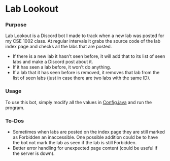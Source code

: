 # Lab Lookout

### Purpose
Lab Lookout is a Discord bot I made to track when a new lab was posted for my CSE 1002 class. 
At regular intervals it grabs the source code of the lab index page and checks all the labs that are posted.
- If there is a new lab it hasn't seen before, it will add that to its list of seen labs and make a Discord post about it.
- If it has seen a lab before, it won't do anything.
- If a lab that it has seen before is removed, it removes that lab from the list of seen labs (just in case there are two labs with the same ID).

### Usage
To use this bot, simply modify all the values in 
<a href="https://github.com/LumaDevelopment/LabLookout/blob/master/src/main/java/net/lumadevelopment/Config.java">Config.java</a> 
and run the program.

### To-Dos
- Sometimes when labs are posted on the index page they are still marked as Forbidden an inaccessible. 
One possible addition could be to have the bot not mark the lab as seen if the lab is still Forbidden.
- Better error handling for unexpected page content (could be useful if the server is down).